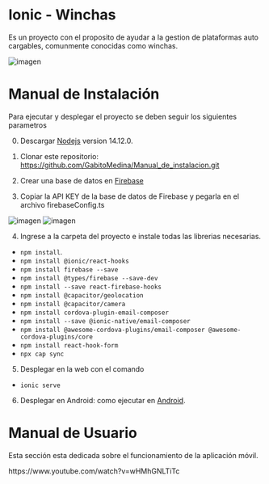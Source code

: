 # Ionic - Winchas
Es un proyecto con el proposito de ayudar a la gestion de plataformas auto cargables, comunmente conocidas como winchas.

![imagen](https://user-images.githubusercontent.com/20603961/221480827-f8ce197c-48ce-44bb-a2ef-5336b93e3d33.png)

# Manual de Instalación
<p>Para ejecutar y desplegar el proyecto se deben seguir los siguientes parametros</p>

0) Descargar [Nodejs](https://nodejs.org/es/) version 14.12.0.
1) Clonar este repositorio: 
https://github.com/GabitoMedina/Manual_de_instalacion.git

2) Crear una base de datos en [Firebase](https://firebase.google.com/)
3) Copiar la API KEY de la base de datos de Firebase y pegarla en el archivo firebaseConfig.ts

 ![imagen](https://user-images.githubusercontent.com/20603961/221484907-cdfe661a-196a-4e4b-93ff-cb10d360b9e4.png)
 ![imagen](https://user-images.githubusercontent.com/20603961/221485694-61a811ec-66b3-4c21-b19e-02461aaa933e.png)



4) Ingrese a la carpeta del proyecto e instale todas las librerias necesarias.
* `npm install`.
* `npm install @ionic/react-hooks`
* `npm install firebase --save`
* `npm install @types/firebase --save-dev`
* `npm install --save react-firebase-hooks`
* `npm install @capacitor/geolocation`
* `npm install @capacitor/camera`
* `npm install cordova-plugin-email-composer`
* `npm install --save @ionic-native/email-composer`
* `npm install @awesome-cordova-plugins/email-composer @awesome-cordova-plugins/core`
* `npm install react-hook-form`
* `npx cap sync`
5) Desplegar en la web con el comando 
* `ionic serve`
6) Desplegar en Android: como ejecutar en [Android](https://ionicframework.com/docs/building/running).
# Manual de Usuario
<p>Esta sección esta dedicada sobre el funcionamiento de la aplicación móvil.</p>
https://www.youtube.com/watch?v=wHMhGNLTiTc


